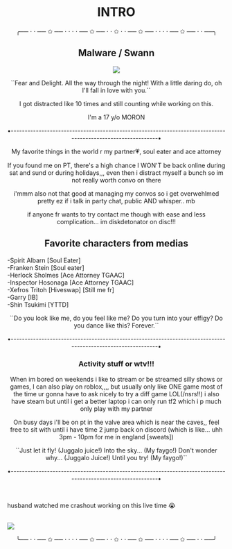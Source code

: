 
 <h1 align="center">INTRO</h1>
 <p align="center">╭── ⋅ ⋅ ── ✩ ── ⋅ ⋅ ⋅ ⋅ ── ✩ ── ⋅ ⋅ ✩  ⋅ ⋅ ── ✩ ── ⋅ ⋅ ⋅ ⋅ ── ✩ ── ⋅ ⋅ ──╮</p>
 <h2 align="center">Malware / Swann</h2>
 <p align="center">
  <img src="https://media.discordapp.net/attachments/1312193557368537099/1353465215064342548/Untitled78_20250323201554.png?ex=67e268f5&is=67e11775&hm=307db870c722d81db1f3e7b7d33815944046073f329e3c10dde458181f855751&=&format=webp&quality=lossless&width=552&height=552">
</p>
<p align="center">``Fear and Delight. All the way through the night! With a little daring do, oh I'll fall in love with you.``</p>
<p align="center">I got distracted like 10 times and still counting while working on this.</p>
<p align="center">I'm a 17 y/o MORON</p>
<p align="center">•------------------------------------------------------------------------------------------------------------•</p>
<p align="center">My favorite things in the world r my partner💗, soul eater and ace attorney</p>
<p align="center">If you found me on PT, there's a high chance I WON'T be back online during sat and sund or during holidays,,, even then i distract myself a bunch so im not really worth convo on there </3 LMFAO</p>
<p align="center">i'mmm also not that good at managing my convos so i get overwehlmed pretty ez if i talk in party chat, public AND whisper.. mb</p>
<p align="center">if anyone fr wants to try contact me though with ease and less complication... im diskdetonator on disc!!!</p>
<h2 align="center">Favorite characters from medias</h2>
-Spirit Albarn [Soul Eater]
<br>-Franken Stein [Soul eater]
<br>-Herlock Sholmes [Ace Attorney TGAAC]
<br>-Inspector Hosonaga [Ace Attorney TGAAC]
<br>-Xefros Tritoh [Hiveswap] [Still me fr]
<br>-Garry [IB]
<br>-Shin Tsukimi [YTTD]
<p align="center">``Do you look like me, do you feel like me? Do you turn into your effigy? Do you dance like this? Forever.``</p>
<p align="center">•------------------------------------------------------------------------------------------------------------•</p>
<h3 align="center"=>Activity stuff or wtv!!!</h3>
<p align="center">When im bored on weekends i like to stream or be streamed silly shows or games, I can also play on roblox,,,, but usually only like ONE game most of the time ur gonna have to ask nicely to try a diff game LOL(/nsrs!!) i also have steam but until i get a better laptop i can only run tf2 which i p much only play with my partner </3333</p>
<p align="center">On busy days i'll be on pt in the valve area which is near the caves,, feel free to sit with until i have time 2 jump back on discord (which is like... uhh 3pm - 10pm for me in england [sweats]) </p>
<p align="center">``Just let it fly! (Juggalo juice!) Into the sky... (My faygo!) Don't wonder why... (Juggalo Juice!) Until you try! (My faygo!)``</p>
<p align="center">•------------------------------------------------------------------------------------------------------------•</p>
<br>
<p>husband watched me crashout working on this live time 😭 </p>
<br><img src="https://media.discordapp.net/attachments/1344089459418730590/1353839231449169950/eb5ed0cedeea2a05e570e486c35f7d6f.jpg?ex=67e5bf89&is=67e46e09&hm=9963d53477977348abde785c060763efb798eb3c41d8065fe9422fdda6403676&">
<p align="center">╰── ⋅ ⋅ ── ✩ ── ⋅ ⋅ ⋅ ⋅ ── ✩ ── ⋅ ⋅ ✩  ⋅ ⋅ ── ✩ ── ⋅ ⋅ ⋅ ⋅ ── ✩ ── ⋅ ⋅ ──╯</p>
